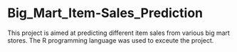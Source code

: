# Big_Mart_Item-Sales_Prediction
This project is aimed at predicting different item sales from various big mart stores. The R programming language was used to exceute the project. 
